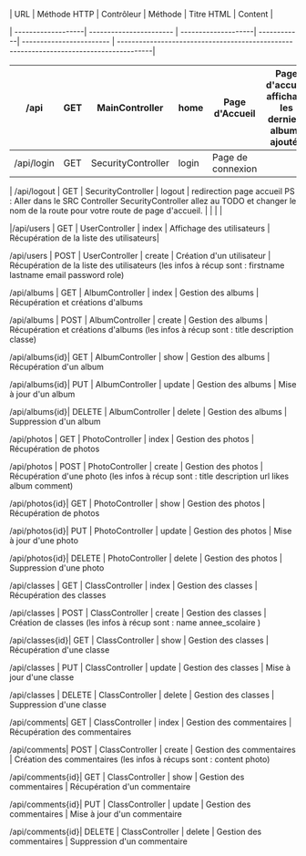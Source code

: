 | URL | Méthode HTTP | Contrôleur | Méthode | Titre HTML | Content |

| -------------------| ----------------------- | --------------------| ------------| ------------------------ | ---------------------------------------------------------------------------------------|

| /api             | GET  | MainController     | home  | Page d'Accueil    | Page d'accueil affichant les derniers albums ajoutés |     |     |     |
| ---------------- | ---- | ------------------ | ----- | ----------------- | ---------------------------------------------------- | --- | --- | --- |
| /api/login | GET | SecurityController | login | Page de connexion | 

| /api/logout | GET | SecurityController | logout | redirection page accueil   PS : Aller dans le SRC Controller SecurityController allez au TODO et changer le nom de la route pour votre route de page d'accueil.                                                 |     |     |     |

|/api/users | GET | UserController | index | Affichage des utilisateurs | Récupération de la liste des utilisateurs|

/api/users | POST | UserController | create | Création d'un utilisateur | Récupération de la liste des utilisateurs
(les infos à récup sont : firstname lastname email password role)


/api/albums | GET | AlbumController | index | Gestion des albums | Récupération et créations d'albums

/api/albums | POST | AlbumController | create | Gestion des albums | Récupération et créations d'albums
(les infos à récup sont : title description classe)

/api/albums{id}| GET | AlbumController | show | Gestion des albums | Récupération d'un album

/api/albums{id}| PUT | AlbumController | update | Gestion des albums | Mise à jour d'un album

/api/albums{id}| DELETE | AlbumController | delete | Gestion des albums | Suppression d'un album

/api/photos | GET | PhotoController | index | Gestion des photos | Récupération de photos

/api/photos | POST | PhotoController | create | Gestion des photos | Récupération d'une photo
(les infos à récup sont : title description url likes album comment)

/api/photos{id}| GET | PhotoController | show | Gestion des photos | Récupération de photos

/api/photos{id}| PUT | PhotoController | update | Gestion des photos | Mise à jour d'une photo

/api/photos{id}| DELETE | PhotoController | delete | Gestion des photos | Suppression d'une photo

/api/classes | GET | ClassController | index | Gestion des classes | Récupération des classes

/api/classes | POST | ClassController | create | Gestion des classes | Création de classes
(les infos à récup sont : name annee_scolaire )

/api/classes{id}| GET | ClassController | show | Gestion des classes | Récupération d'une classe

/api/classes | PUT | ClassController | update | Gestion des classes | Mise à jour d'une classe

/api/classes | DELETE | ClassController | delete | Gestion des classes | Suppression d'une classe

/api/comments| GET | ClassController | index | Gestion des commentaires | Récupération des commentaires

/api/comments| POST | ClassController | create | Gestion des commentaires | Création des commentaires
(les infos à récups sont : content photo)

/api/comments{id}| GET | ClassController | show | Gestion des commentaires | Récupération d'un commentaire

/api/comments{id}| PUT | ClassController | update | Gestion des commentaires | Mise à jour d'un commentaire

/api/comments{id}| DELETE | ClassController | delete | Gestion des commentaires | Suppression d'un commentaire
